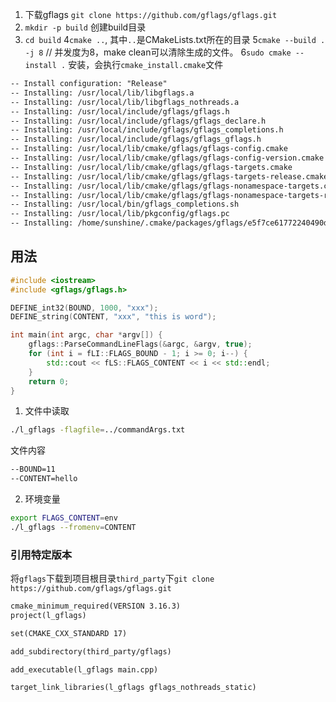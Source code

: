 1. 下载gflags `git clone https://github.com/gflags/gflags.git`
2. `mkdir -p build` 创建build目录
3. `cd build`
4`cmake ..`, 其中`..`是CMakeLists.txt所在的目录
5`cmake --build . -j 8` // 并发度为8，make clean可以清除生成的文件。
6`sudo cmake --install .` 安装，会执行`cmake_install.cmake`文件
```txt
-- Install configuration: "Release"
-- Installing: /usr/local/lib/libgflags.a
-- Installing: /usr/local/lib/libgflags_nothreads.a
-- Installing: /usr/local/include/gflags/gflags.h
-- Installing: /usr/local/include/gflags/gflags_declare.h
-- Installing: /usr/local/include/gflags/gflags_completions.h
-- Installing: /usr/local/include/gflags/gflags_gflags.h
-- Installing: /usr/local/lib/cmake/gflags/gflags-config.cmake
-- Installing: /usr/local/lib/cmake/gflags/gflags-config-version.cmake
-- Installing: /usr/local/lib/cmake/gflags/gflags-targets.cmake
-- Installing: /usr/local/lib/cmake/gflags/gflags-targets-release.cmake
-- Installing: /usr/local/lib/cmake/gflags/gflags-nonamespace-targets.cmake
-- Installing: /usr/local/lib/cmake/gflags/gflags-nonamespace-targets-release.cmake
-- Installing: /usr/local/bin/gflags_completions.sh
-- Installing: /usr/local/lib/pkgconfig/gflags.pc
-- Installing: /home/sunshine/.cmake/packages/gflags/e5f7ce61772240490d3164df06f58ce9
```
## 用法
```c++
#include <iostream>
#include <gflags/gflags.h>

DEFINE_int32(BOUND, 1000, "xxx");
DEFINE_string(CONTENT, "xxx", "this is word");

int main(int argc, char *argv[]) {
    gflags::ParseCommandLineFlags(&argc, &argv, true);
    for (int i = fLI::FLAGS_BOUND - 1; i >= 0; i--) {
        std::cout << fLS::FLAGS_CONTENT << i << std::endl;
    }
    return 0;
}
```
1. 文件中读取
```bash
./l_gflags -flagfile=../commandArgs.txt
```
文件内容
```txt
--BOUND=11
--CONTENT=hello
```
2. 环境变量
```bash
export FLAGS_CONTENT=env
./l_gflags --fromenv=CONTENT
```
### 引用特定版本

将`gflags`下载到项目根目录`third_party`下`git clone https://github.com/gflags/gflags.git`
```txt
cmake_minimum_required(VERSION 3.16.3)
project(l_gflags)

set(CMAKE_CXX_STANDARD 17)

add_subdirectory(third_party/gflags)

add_executable(l_gflags main.cpp)

target_link_libraries(l_gflags gflags_nothreads_static)
```